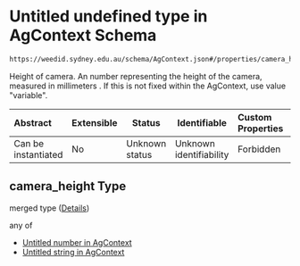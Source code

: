 # Untitled undefined type in AgContext Schema

```txt
https://weedid.sydney.edu.au/schema/AgContext.json#/properties/camera_height
```

Height of camera.
An number representing the height of the camera, measured in millimeters .
If this is not fixed within the AgContext, use value "variable".


| Abstract            | Extensible | Status         | Identifiable            | Custom Properties | Additional Properties | Access Restrictions | Defined In                                                                  |
| :------------------ | ---------- | -------------- | ----------------------- | :---------------- | --------------------- | ------------------- | --------------------------------------------------------------------------- |
| Can be instantiated | No         | Unknown status | Unknown identifiability | Forbidden         | Allowed               | none                | [AgContext.schema.json\*](out/AgContext.schema.json "open original schema") |

## camera_height Type

merged type ([Details](agcontext-1-properties-camera_height.md))

any of

-   [Untitled number in AgContext](agcontext-1-properties-camera_height-anyof-0.md "check type definition")
-   [Untitled string in AgContext](agcontext-1-properties-camera_height-anyof-1.md "check type definition")
